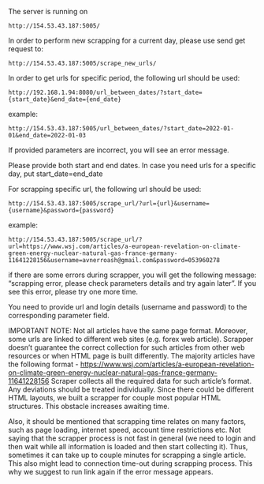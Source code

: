 The server is running on 

    http://154.53.43.187:5005/

In order to perform new scrapping for a current day, please use send get request to:

    http://154.53.43.187:5005/scrape_new_urls/

In order to get urls for specific period, the following url should be used:

    http://192.168.1.94:8080/url_between_dates/?start_date={start_date}&end_date={end_date}

example:


    http://154.53.43.187:5005/url_between_dates/?start_date=2022-01-01&end_date=2022-01-03

    
If provided parameters are incorrect, you will see an error message.

Please provide both start and end dates. In case you need urls for a specific day, put start_date=end_date

For scrapping specific url, the following url should be used:

    http://154.53.43.187:5005/scrape_url/?url={url}&username={username}&password={password}

example:

    http://154.53.43.187:5005/scrape_url/?url=https://www.wsj.com/articles/a-european-revelation-on-climate-green-energy-nuclear-natural-gas-france-germany-11641228156&username=avnerroash@gmail.com&password=053960278

if there are some errors during scrapper, you will get the following message: “scrapping error, please check parameters details and try again later”. If you see this error, please try one more time. 

You need to provide url and login details (username and password) to the corresponding parameter field.

IMPORTANT NOTE: Not all articles have the same page format. Moreover, some urls are linked to different web sites (e.g. forex web article). Scrapper doesn’t guarantee the correct collection for such articles from other web resources or when HTML page is built differently. The majority articles have the following format - https://www.wsj.com/articles/a-european-revelation-on-climate-green-energy-nuclear-natural-gas-france-germany-11641228156
Scraper collects all the required data for such article’s format. Any deviations should be treated individually. Since there could be different HTML layouts, we built a scrapper for couple most popular HTML structures. This obstacle increases awaiting time. 

Also, it should be mentioned that scrapping time relates on many factors, such as page loading, internet speed, account time restrictions etc. Not saying that the scrapper process is not fast in general (we need to login and then wait while all information is loaded and then start collecting it). Thus, sometimes it can take up to couple minutes for scrapping a single article. This also might lead to connection time-out during scrapping process. This why we suggest to run link again if the error message appears.